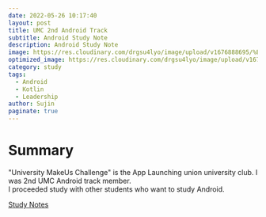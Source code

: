 ```yaml
---
date: 2022-05-26 10:17:40
layout: post
title: UMC 2nd Android Track
subtitle: Android Study Note
description: Android Study Note
image: https://res.cloudinary.com/drgsu4lyo/image/upload/v1676888695/%ED%99%94%EB%A9%B4_%EC%BA%A1%EC%B2%98_2023-02-20_192433_umnzip.jpg
optimized_image: https://res.cloudinary.com/drgsu4lyo/image/upload/v1676888695/%ED%99%94%EB%A9%B4_%EC%BA%A1%EC%B2%98_2023-02-20_192433_umnzip.jpg
category: study
tags:
  - Android
  - Kotlin
  - Leadership
author: Sujin
paginate: true
---
```

<h1>Summary</h1>
"University MakeUs Challenge" is the App Launching union university club. I was 2nd UMC Android track member.
<br/>
I proceeded study with other students who want to study Android.

[Study Notes](https://root-gondola-669.notion.site/UMC-SUNGSHIN-Android-34b11a9e7881403086fd5596c14c60bf)